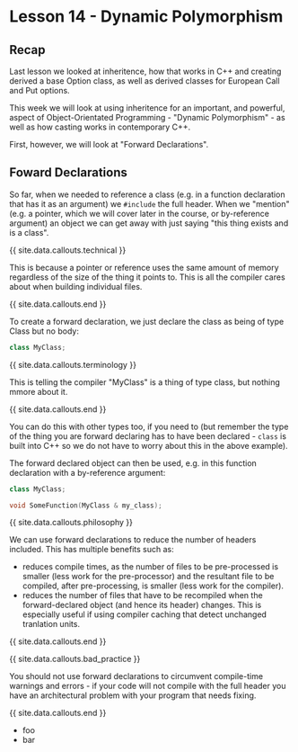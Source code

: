 # Lesson 14 - Dynamic Polymorphism

## Recap

Last lesson we looked at inheritence, how that works in C++ and creating derived a base Option class, as well as derived classes for European Call and Put options.

This week we will look at using inheritence for an important, and powerful, aspect of Object-Orientated Programming - "Dynamic Polymorphism" - as well as how casting works in contemporary C++.

First, however, we will look at "Forward Declarations".

## Foward Declarations

So far, when we needed to reference a class (e.g. in a function declaration that has it as an argument) we `#include` the full header.  When we "mention" (e.g. a pointer, which we will cover later in the course, or by-reference argument) an object we can get away with just saying "this thing exists and is a class".

{{ site.data.callouts.technical }}

This is because a pointer or reference uses the same amount of memory regardless of the size of the thing it points to.  This is all the compiler cares about when building individual files.

{{ site.data.callouts.end }}

To create a forward declaration, we just declare the class as being of type Class but no body:

```cpp
class MyClass;
```

{{ site.data.callouts.terminology }}

This is telling the compiler "MyClass" is a thing of type class, but nothing mmore about it.

{{ site.data.callouts.end }}

You can do this with other types too, if you need to (but remember the type of the thing you are forward declaring has to have been declared - `class` is built into C++ so we do not have to worry about this in the above example).

The forward declared object can then be used, e.g. in this function declaration with a by-reference argument:

```cpp
class MyClass;

void SomeFunction(MyClass & my_class);
```

{{ site.data.callouts.philosophy }}

We can use forward declarations to reduce the number of headers included.  This has multiple benefits such as:

+ reduces compile times, as the number of files to be pre-processed is smaller (less work for the pre-processor) and the resultant file to be compiled, after pre-processing, is smaller (less work for the compiler).
+ reduces the number of files that have to be recompiled when the forward-declared object (and hence its header) changes.  This is especially useful if using compiler caching that detect unchanged tranlation units.

{{ site.data.callouts.end }}

{{ site.data.callouts.bad_practice }}

You should not use forward declarations to circumvent compile-time warnings and errors - if your code will not compile with the full header you have an architectural problem with your program that needs fixing.

{{ site.data.callouts.end }}

<div class="test">

* foo
* bar

</div>
